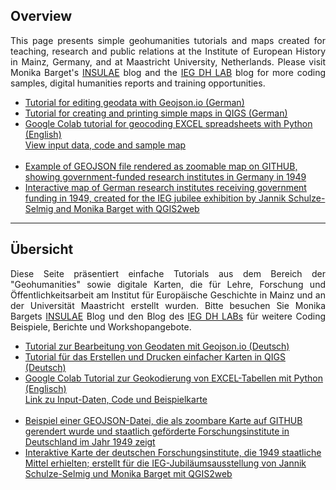 <h2>Overview</h2>

<p align="justify">This page presents simple geohumanities tutorials and maps created for teaching, research and public relations at the Institute of European History in Mainz, Germany, and at Maastricht University, Netherlands. Please visit Monika Barget's <a href="https://insulae.hypotheses.org/">INSULAE</a> blog and the <a href="https://dhlab.hypotheses.org/">IEG DH LAB</a> blog for more coding samples, digital humanities reports and training opportunities.</p>
<ul>
<li><a href="https://monikabarget.github.io/GeoHumTutorials/Tutorial_GeoJSON)">Tutorial for editing geodata with Geojson.io (German)</a></li>
<li><a href="https://monikabarget.github.io/GeoHumTutorials/Tutorial_simpleQGISmaps">Tutorial for creating and printing simple maps in QIGS (German)</a></li>
<li><a href="https://colab.research.google.com/drive/1TtMkbA2LFkC0Nuvsq0dZzQqGJIx1xQ7u">Google Colab tutorial for geocoding EXCEL spreadsheets with Python (English)</a>
<br>
<a href="https://github.com/MonikaBarget/GeoHumTutorials/tree/master/Colab_Geocoding">View input data, code and sample map</a></li>
<br>
<li><a href="https://github.com/MonikaBarget/GeoHumTutorials/blob/master/IEG_test_map.geojson">Example of GEOJSON file rendered as zoomable map on GITHUB, showing government-funded research institutes in Germany in 1949</a></li>
<li><a href="https://monikabarget.github.io/GeoHumTutorials/qgis2web_IEG_jubilee_map/index.html">Interactive map of German research institutes receiving government funding in 1949, created for the IEG jubilee exhibition by Jannik Schulze-Selmig and Monika Barget with QGIS2web</a></li>
</ul>

<hr>

<h2>Übersicht</h2>

<p align="justify">Diese Seite präsentiert einfache Tutorials aus dem Bereich der "Geohumanities" sowie digitale Karten, die für Lehre, Forschung und Öffentlichkeitsarbeit am Institut für Europäische Geschichte in Mainz und an der Universität Maastricht erstellt wurden. Bitte besuchen Sie Monika Bargets <a href="https://insulae.hypotheses.org/">INSULAE</a> Blog und den Blog des <a href="https://dhlab.hypotheses.org/">IEG DH LABs</a> für weitere Coding Beispiele, Berichte und Workshopangebote.</p>

<ul>
<li><a href="https://monikabarget.github.io/GeoHumTutorials/Tutorial_GeoJSON">Tutorial zur Bearbeitung von Geodaten mit Geojson.io (Deutsch)</a></li>
<li><a href="https://monikabarget.github.io/GeoHumTutorials/Tutorial_simpleQGISmaps">Tutorial für das Erstellen und Drucken einfacher Karten in QIGS (Deutsch)</a></li>
<li><a href="https://colab.research.google.com/drive/1TtMkbA2LFkC0Nuvsq0dZzQqGJIx1xQ7u">Google Colab Tutorial zur Geokodierung von EXCEL-Tabellen mit Python (Englisch)</a>
<br>
<a href="https://github.com/MonikaBarget/GeoHumTutorials/tree/master/Colab_Geocoding">Link zu Input-Daten, Code und Beispielkarte</a></li>
<br>
<li><a href="https://github.com/MonikaBarget/GeoHumTutorials/blob/master/IEG_test_map.geojson">Beispiel einer GEOJSON-Datei, die als zoombare Karte auf GITHUB gerendert wurde und staatlich geförderte Forschungsinstitute in Deutschland im Jahr 1949 zeigt</a></li>
<li><a href="https://monikabarget.github.io/GeoHumTutorials/qgis2web_IEG_jubilee_map/index.html">Interaktive Karte der deutschen Forschungsinstitute, die 1949 staatliche Mittel erhielten; erstellt für die IEG-Jubiläumsausstellung von Jannik Schulze-Selmig und Monika Barget mit QGIS2web</a></li>
</ul>
